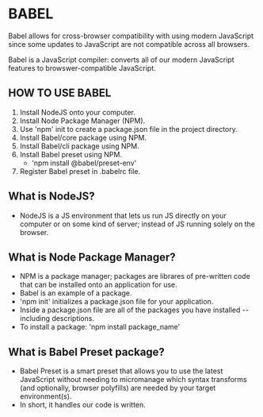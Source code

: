# BABEL

Babel allows for cross-browser compatibility with using modern JavaScript since some updates to JavaScript are not compatible across all browsers.  

Babel is a JavaScript compiler: converts all of our modern JavaScript features to browswer-compatible JavaScript. 


## HOW TO USE BABEL


1. Install NodeJS onto your computer.
2. Install Node Package Manager (NPM).
3. Use 'npm' init to create a package.json file in the project directory. 
4. Install Babel/core package using NPM. 
5. Install Babel/cli package using NPM.
6. Install Babel preset using NPM. 
    * 'npm install @babel/preset-env'
7. Register Babel preset in .babelrc file. 



## What is NodeJS?

* NodeJS is a JS environment that lets us run JS directly on your computer or on some kind of server; instead of JS running solely on the browser. 

## What is Node Package Manager?

* NPM is a package manager; packages are librares of pre-written code that can be installed onto an application for use. 
* Babel is an example of a package. 
* 'npm init' initializes a package.json file for your application. 
* Inside a package.json file are all of the packages you have installed -- including descriptions. 
* To install a package: 'npm install package_name'

## What is Babel Preset package?

* Babel Preset is a smart preset that allows you to use the latest JavaScript without needing to micromanage which syntax transforms (and optionally, browser polyfills) are needed by your target environment(s).
* In short, it handles our code is written. 
